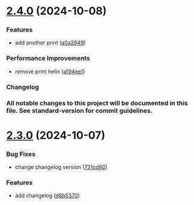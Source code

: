 # [2.4.0](https://github.com/lowkeyy420/demo/compare/v2.3.0...v2.4.0) (2024-10-08)


### Features

* add another print ([a0a2949](https://github.com/lowkeyy420/demo/commit/a0a2949b72744f7603e5bd7bc865210f4f665324))


### Performance Improvements

* remove print hello ([a194ee1](https://github.com/lowkeyy420/demo/commit/a194ee13d19ffd31422eedae77c88c698b071d98))

### Changelog

### All notable changes to this project will be documented in this file. See standard-version for commit guidelines.

# [2.3.0](https://github.com/lowkeyy420/demo/compare/v2.2.0...v2.3.0) (2024-10-07)

### Bug Fixes

- change changelog version ([731cd80](https://github.com/lowkeyy420/demo/commit/731cd80a5e5f839e2ba5264ba87fb9df484aed90))

### Features

- add changelog ([d8b5370](https://github.com/lowkeyy420/demo/commit/d8b5370b32835fed6025ac444ec424a34684407e))
